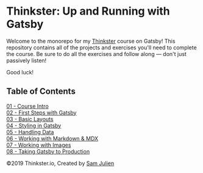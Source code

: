 # Thinkster: Up and Running with Gatsby
Welcome to the monorepo for my [Thinkster](https://thinkster.io/) course on Gatsby! This repository contains all of the projects and exercises you'll need to complete the course. Be sure to do all the exercises and follow along &mdash; don't just passively listen!

Good luck!

## Table of Contents

[01 - Course Intro](./01-course-intro)<br/>
[02 - First Steps with Gatsby](./02-first-steps)<br/>
[03 - Basic Layouts](./03-basic-layouts)<br/>
[04 - Styling in Gatsby](./04-styling-in-gatsby)<br/>
[05 - Handling Data](./05-data-in-gatsby)<br/>
[06 - Working with Markdown & MDX](./06-working-with-markdown)<br/>
[07 - Working with Images](./07-working-with-images)<br/>
[08 - Taking Gatsby to Production](./08-gatsby-in-production)

&copy;2019 Thinkster.io, Created by [Sam Julien](https://twitter.com/samjulien)